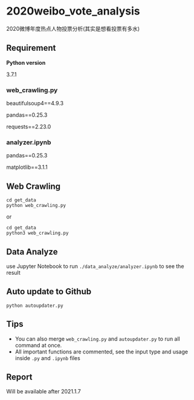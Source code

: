 # 2020weibo_vote_analysis
2020微博年度热点人物投票分析(其实是想看投票有多水)

## Requirement

**Python version**

 3.7.1

### web_crawling.py

beautifulsoup4==4.9.3

pandas==0.25.3

requests==2.23.0

### analyzer.ipynb

pandas==0.25.3

matplotlib==3.1.1

## Web Crawling


```
cd get_data
python web_crawling.py
```

or

```
cd get_data
python3 web_crawling.py
```

## Data Analyze

use Jupyter Notebook to run `./data_analyze/analyzer.ipynb` to see the result

## Auto update to Github

```
python autoupdater.py
```

## Tips

- You can also merge `web_crawling.py` and `autoupdater.py` to run all command at once.
- All important functions are commented, see the input type and usage inside `.py` and `.ipynb` files

## Report

Will be available after 2021.1.7
